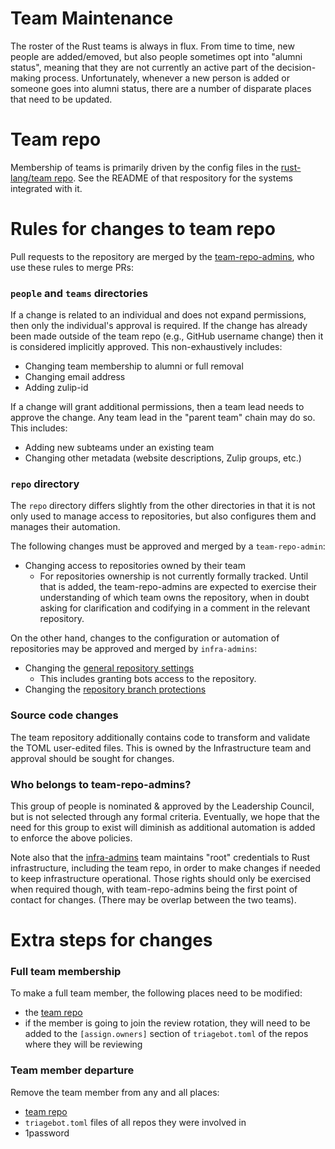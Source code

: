 # Team Maintenance

The roster of the Rust teams is always in flux. From time to time, new people
are added/emoved, but also people sometimes opt into "alumni status", meaning that
they are not currently an active part of the decision-making process.
Unfortunately, whenever a new person is added or someone goes into alumni
status, there are a number of disparate places that need to be updated.

# Team repo

Membership of teams is primarily driven by the config files in the
[rust-lang/team repo][team repo]. See the README of that respository for the
systems integrated with it.

# Rules for changes to team repo

Pull requests to the repository are merged by the [team-repo-admins], who use these rules to merge PRs:

### `people` and `teams` directories

If a change is related to an individual and does not expand permissions, then only the individual's approval is required. If the change has already been made outside of the team repo (e.g., GitHub username change) then it is considered implicitly approved. This non-exhaustively includes:

* Changing team membership to alumni or full removal
* Changing email address
* Adding zulip-id

If a change will grant additional permissions, then a team lead needs to
approve the change. Any team lead in the "parent team" chain may do so. This includes:

* Adding new subteams under an existing team
* Changing other metadata (website descriptions, Zulip groups, etc.)

### `repo` directory

The `repo` directory differs slightly from the other directories in that it is
not only used to manage access to repositories, but also configures them and
manages their automation.

The following changes must be approved and merged by a `team-repo-admin`:

* Changing access to repositories owned by their team
  * For repositories ownership is not currently formally tracked. Until that is
    added, the team-repo-admins are expected to exercise their understanding of
    which team owns the repository, when in doubt asking for clarification and
    codifying in a comment in the relevant repository.

On the other hand, changes to the configuration or automation of repositories
may be approved and merged by `infra-admins`:

* Changing the [general repository settings](https://github.com/rust-lang/team/blob/master/docs/toml-schema.md#general-repository-settings)
  * This includes granting bots access to the repository.
* Changing the [repository branch protections](https://github.com/rust-lang/team/blob/master/docs/toml-schema.md#repository-branch-protections)

### Source code changes

The team repository additionally contains code to transform and validate the
TOML user-edited files. This is owned by the Infrastructure team and approval
should be sought for changes.

### Who belongs to team-repo-admins?

This group of people is nominated & approved by the Leadership Council, but is
not selected through any formal criteria. Eventually, we hope that the need for
this group to exist will diminish as additional automation is added to enforce
the above policies.

Note also that the [infra-admins] team maintains "root" credentials to Rust
infrastructure, including the team repo, in order to make changes if needed to
keep infrastructure operational. Those rights should only be exercised when
required though, with team-repo-admins being the first point of contact for changes.
(There may be overlap between the two teams).

# Extra steps for changes

### Full team membership

To make a full team member, the following places need to be modified:

- the [team repo]
- if the member is going to join the review rotation, they will need to be
  added to the `[assign.owners]` section of `triagebot.toml` of the repos
  where they will be reviewing

### Team member departure

Remove the team member from any and all places:

- [team repo]
- `triagebot.toml` files of all repos they were involved in
- 1password

[gh-team]: https://github.com/orgs/rust-lang/teams
[gh-nursery-team]: https://github.com/orgs/rust-lang-nursery/teams
[team repo]: https://github.com/rust-lang/team/tree/master/teams
[team website]: https://www.rust-lang.org/governance
[team-repo-admins]: https://github.com/rust-lang/team/blob/master/teams/team-repo-admins.toml
[infra-admins]: https://github.com/rust-lang/team/blob/master/teams/infra-admins.toml
